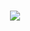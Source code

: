 <h1 align="center">
  <a href="https://git.io/typing-svg">
    <img src="https://readme-typing-svg.herokuapp.com/?lines=Hello,+Im+Desperate;And+Welcome+To+My+Profile;&center=true&size=30">
  </a>
</h1>
